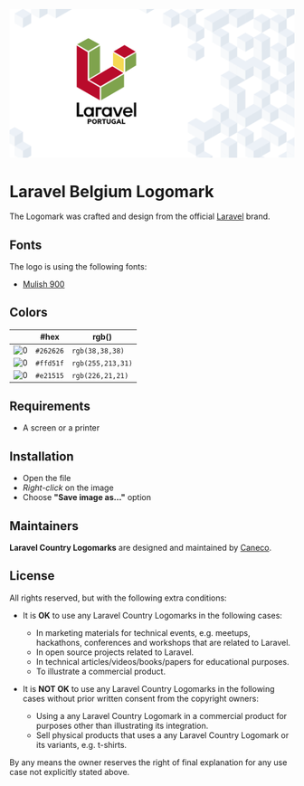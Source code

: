 <p align="center"><img src="/src/pt/socialcard.png" alt="Laravel Belgium Logomark"></p>

# Laravel Belgium Logomark

The Logomark was crafted and design from the official [Laravel](https://github.com/laravel/art) brand.

## Fonts

The logo is using the following fonts:

- [Mulish 900](https://fonts.google.com/specimen/Mulish#900)

## Colors

|                                                                                                               |#hex    |rgb()            |
|---                                                                                                            |---     |---              |
|![0](https://res.cloudinary.com/caneco/image/upload/c_scale,co_rgb:262626,e_colorize:100,f_png/v1/pallete.svg)|`#262626`|`rgb(38,38,38)`  |
|![0](https://res.cloudinary.com/caneco/image/upload/c_scale,co_rgb:ffd51f,e_colorize:100,f_png/v1/pallete.svg)|`#ffd51f`|`rgb(255,213,31)`|
|![0](https://res.cloudinary.com/caneco/image/upload/c_scale,co_rgb:e21515,e_colorize:100,f_png/v1/pallete.svg)|`#e21515`|`rgb(226,21,21)` |

## Requirements

- A screen or a printer

## Installation

- Open the file
- *Right-click* on the image
- Choose **"Save image as…"** option

## Maintainers

**Laravel Country Logomarks** are designed and maintained by [Caneco](https://twitter.com/caneco).

## License

All rights reserved, but with the following extra conditions:

- It is **OK** to use any Laravel Country Logomarks in the following cases:
    - In marketing materials for technical events, e.g. meetups, hackathons, conferences and workshops that are related to Laravel.
    - In open source projects related to Laravel.
    - In technical articles/videos/books/papers for educational purposes.
    - To illustrate a commercial product.

- It is **NOT OK** to use any Laravel Country Logomarks in the following cases without prior written consent from the copyright owners:
    - Using a any Laravel Country Logomark in a commercial product for purposes other than illustrating its integration.
    - Sell physical products that uses a any Laravel Country Logomark or its variants, e.g. t-shirts.

By any means the owner reserves the right of final explanation for any use case not explicitly stated above.
